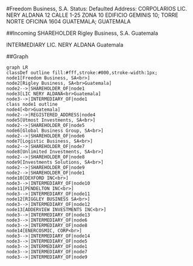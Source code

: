 #Freedom Business, S.A.
Status: Defaulted
Address: CORPOLARIOS  LIC. NERY ALDANA 12 CALLE 1-25 ZONA 10 EDIFICIO GEMINIS 10; TORRE NORTE OFICINA 1604 GUATEMALA; GUATEMALA

##Incoming
SHAREHOLDER
Rigley Business, S.A.
Guatemala


INTERMEDIARY
LIC. NERY ALDANA
Guatemala



##Graph
```mermaid
graph LR
classDef outline fill:#fff,stroke:#000,stroke-width:1px;
node1[Freedom Business, SA<br>]
node2[Rigley Business, SA<br>Guatemala]
node2-->|SHAREHOLDER_OF|node1
node3[LIC NERY ALDANA<br>Guatemala]
node3-->|INTERMEDIARY_OF|node1
class node1 outline
node4[<br>Guatemala]
node2-->|REGISTERED_ADDRESS|node4
node5[Utmost Investments, SA<br>]
node2-->|SHAREHOLDER_OF|node5
node6[Global Business Group, SA<br>]
node2-->|SHAREHOLDER_OF|node6
node7[Logistic Business, SA<br>]
node2-->|SHAREHOLDER_OF|node7
node8[Unlimited Investments, SA<br>]
node2-->|SHAREHOLDER_OF|node8
node9[Investments Solutions, SA<br>]
node2-->|SHAREHOLDER_OF|node9
node2-->|SHAREHOLDER_OF|node1
node10[DEXFORD INC<br>]
node3-->|INTERMEDIARY_OF|node10
node11[PENDELTON INC<br>]
node3-->|INTERMEDIARY_OF|node11
node12[RIGGLEY BUSINESS SA<br>]
node3-->|INTERMEDIARY_OF|node12
node13[ADDERVIEW INVESTMENTS INC<br>]
node3-->|INTERMEDIARY_OF|node13
node3-->|INTERMEDIARY_OF|node6
node3-->|INTERMEDIARY_OF|node8
node14[ENERCOSMIC, CORP<br>]
node3-->|INTERMEDIARY_OF|node14
node3-->|INTERMEDIARY_OF|node5
node3-->|INTERMEDIARY_OF|node1
node3-->|INTERMEDIARY_OF|node7
node3-->|INTERMEDIARY_OF|node9
```